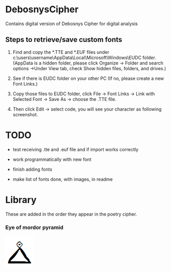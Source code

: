 # DebosnysCipher

Contains digital version of Debosnys Cipher for digital analysis

## Steps to retrieve/save custom fonts

1. Find and copy the *.TTE and *.EUF files under c:\users\username\AppData\Local\Microsoft\Windows\EUDC folder. (AppData is a hidden folder, please click Organize -> Folder and search options ->Under View tab, check Show hidden files, folders, and drives.)

2. See if there is EUDC folder on your other PC (If no, please create a new Font Links.)

3. Copy those files to EUDC folder, click File -> Font Links -> Link with Selected Font -> Save As -> choose the .TTE file.

4. Then click Edit -> select code, you will see your character as following screenshot.

# TODO

 - test receiving .tte and .euf file and if import works correctly

 - work programmatically with new font
 
 - finish adding fonts
 
 - make list of fonts done, with images, in readme

# Library

These are added in the order they appear in the poetry cipher.

### Eye of mordor pyramid
![alt text](https://github.com/mdtrotter/DebosnysCipher/blob/main/Images/Debosny1.PNG?raw=true)
